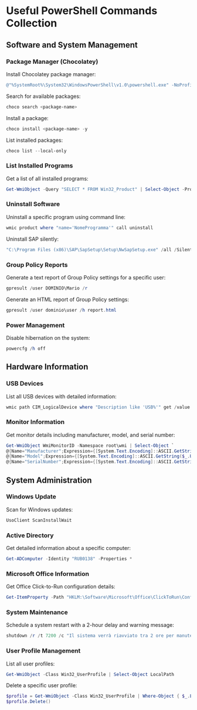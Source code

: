 # Useful PowerShell Commands Collection

## Software and System Management

### Package Manager (Chocolatey)
Install Chocolatey package manager:
```powershell
@"%SystemRoot%\System32\WindowsPowerShell\v1.0\powershell.exe" -NoProfile -InputFormat None -ExecutionPolicy Bypass -Command "iex ((New-Object System.Net.WebClient).DownloadString('https://chocolatey.org/install.ps1'))" && SET "PATH=%PATH%;%ALLUSERSPROFILE%\chocolatey\bin"
```

Search for available packages:
```powershell
choco search <package-name>
```

Install a package:
```powershell
choco install <package-name> -y
```

List installed packages:
```powershell
choco list --local-only
```

### List Installed Programs
Get a list of all installed programs:
```powershell
Get-WmiObject -Query "SELECT * FROM Win32_Product" | Select-Object -Property Name
```

### Uninstall Software
Uninstall a specific program using command line:
```powershell
wmic product where "name='NomeProgramma'" call uninstall
```

Uninstall SAP silently:
```powershell
"C:\Program Files (x86)\SAP\SapSetup\Setup\NwSapSetup.exe" /all /Silent /uninstall
```

### Group Policy Reports
Generate a text report of Group Policy settings for a specific user:
```powershell
gpresult /user DOMINIO\Mario /r
```

Generate an HTML report of Group Policy settings:
```powershell
gpresult /user dominio\user /h report.html
```

### Power Management
Disable hibernation on the system:
```powershell
powercfg /h off
```

## Hardware Information

### USB Devices
List all USB devices with detailed information:
```powershell
wmic path CIM_LogicalDevice where "Description like 'USB%'" get /value
```

### Monitor Information
Get monitor details including manufacturer, model, and serial number:
```powershell
Get-WmiObject WmiMonitorID -Namespace root\wmi | Select-Object `
@{Name="Manufacturer";Expression={[System.Text.Encoding]::ASCII.GetString($_.ManufacturerName)}}, `
@{Name="Model";Expression={[System.Text.Encoding]::ASCII.GetString($_.UserFriendlyName)}}, `
@{Name="SerialNumber";Expression={[System.Text.Encoding]::ASCII.GetString($_.SerialNumberID)}}
```

## System Administration

### Windows Update
Scan for Windows updates:
```powershell
UsoClient ScanInstallWait
```

### Active Directory
Get detailed information about a specific computer:
```powershell
Get-ADComputer -Identity "RUB0138" -Properties *
```

### Microsoft Office Information
Get Office Click-to-Run configuration details:
```powershell
Get-ItemProperty -Path "HKLM:\Software\Microsoft\Office\ClickToRun\Configuration" | Select-Object -Property ProductReleaseIds, ProductVersion
```

### System Maintenance
Schedule a system restart with a 2-hour delay and warning message:
```powershell
shutdown /r /t 7200 /c "Il sistema verrà riavviato tra 2 ore per manutenzione. Si prega di salvare il lavoro in corso."
```

### User Profile Management
List all user profiles:
```powershell
Get-WmiObject -Class Win32_UserProfile | Select-Object LocalPath
```

Delete a specific user profile:
```powershell
$profile = Get-WmiObject -Class Win32_UserProfile | Where-Object { $_.LocalPath -eq "C:\Users\utente" }
$profile.Delete()
```

